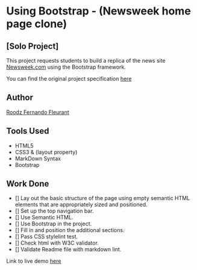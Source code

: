 # Using Bootstrap - (Newsweek home page clone)

## [Solo Project]

This project requests students to build a replica of the news site [Newsweek.com](https://https://www.newsweek.com/) using the Bootstrap framework.

You can find the original project specification [here](https://www.theodinproject.com/courses/html5-and-css3/lessons/using-bootstrap)

## Author

[Roodz Fernando Fleurant](https://www.linkedin.com/in/roodz-fernando-fleurant/)

## Tools Used

- HTML5
- CSS3 & (layout property)
- MarkDown Syntax
- Bootstrap

## Work Done

- [] Lay out the basic structure of the page using empty semantic HTML elements that are appropriately sized and positioned.
- [] Set up the top navigation bar.
- [] Use Semantic HTML.
- [] Use Bootstrap in the project.
- [] Fill in and position the additional sections.
- [] Pass CSS stylelint test.
- [] Check html with W3C validator.
- [] Validate Readme file with markdown lint.


Link to live demo [here](https://roodzfernando.github.io/bootstrap-framework/)
